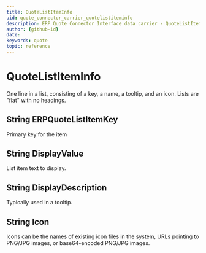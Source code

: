 ```yaml
---
title: QuoteListItemInfo
uid: quote_connector_carrier_quotelistiteminfo
description: ERP Quote Connector Interface data carrier - QuoteListItemInfo
author: {github-id}
date:
keywords: quote
topic: reference
---
```


# QuoteListItemInfo

One line in a list, consisting of a key, a name, a tooltip, and an icon. Lists are "flat" with no headings.

## String ERPQuoteListItemKey

Primary key for the item

## String DisplayValue

List item text to display.

## String DisplayDescription

Typically used in a tooltip.

## String Icon

Icons can be the names of existing icon files in the system, URLs pointing to PNG/JPG images, or base64-encoded PNG/JPG images.
